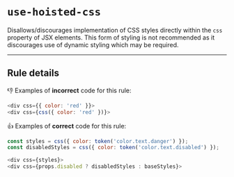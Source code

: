 # `use-hoisted-css`

Disallows/discourages implementation of CSS styles directly within the `css` property of JSX elements. This form of styling is not recommended as it discourages use of dynamic styling which may be required.

---

## Rule details

👎 Examples of **incorrect** code for this rule:

```javascript
<div css={{ color: 'red' }}>
<div css={css({ color: 'red' })}>
```

👍 Examples of **correct** code for this rule:

```javascript
const styles = css({ color: token('color.text.danger') });
const disabledStyles = css({ color: token('color.text.disabled') });

<div css={styles}>
<div css={props.disabled ? disabledStyles : baseStyles}>
```
